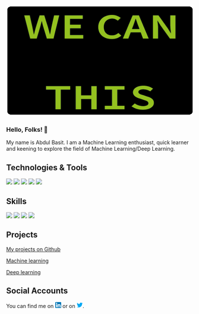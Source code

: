 
<img src="https://github.com/abdul3909/abdul3909/blob/main/source.gif" width="850" height="300"/>


### Hello, Folks! 👋

My name is Abdul Basit. I am a Machine Learning enthusiast, quick learner and keening to explore the field of Machine Learning/Deep Learning.


## Technologies & Tools
![](https://img.shields.io/badge/Code-Python-informational?style=flat&logo=appveyor&logoColor=%2303fce3&color=2bbc8a)
![](https://img.shields.io/badge/Code-C++-informational?style=flat&logo=appveyor&logoColor=%2303fce3&color=2bbc8a)
![](https://img.shields.io/badge/Code-JavaScript-informational?style=flat&logo=appveyor&logoColor=%2303fce3&color=2bbc8a)
![](https://img.shields.io/badge/Code-HTML/CSS-informational?style=flat&logo=appveyor&logoColor=%2303fce3&color=2bbc8a)
![](https://img.shields.io/badge/Tools-MySQL-informational?style=flat&logo=appveyor&logoColor=%2303fce3&color=2bbc8a)

## Skills
![](https://img.shields.io/badge/Skills-Machine%20Learning-informational)
![](https://img.shields.io/badge/Skills-Deep%20Learning-informational)
![](https://img.shields.io/badge/Skills-Data%20Science-informational)
![](https://img.shields.io/badge/Skills-Web%20Development-informational)


## Projects
[My projects on Github](https://github.com/abdul3909/Projects.git)  

[Machine learning](https://github.com/abdul3909/Machine-Learning.git)

[Deep learning](https://github.com/abdul3909/Deep-Learning.git)

## Social Accounts
You can find me on [![LinkedIn][1.2]][1] or on [![Twitter][2.2]][2].

<!-- Icons -->

[2.2]: twitter.png (twitter icon without padding)
[1.2]: linkedin.png (LinkedIn icon without padding)

<!-- Links to your social media accounts -->

[2]: https://twitter.com/a_basit390
[1]: https://linkedin.com/in/abdul-basit-3909


<!--
**abdul3909/abdul3909** is a ✨ _special_ ✨ repository because its `README.md` (this file) appears on your GitHub profile.
![alt text](https://github.com/abdul3909/abdul3909/blob/main/source.gif "Header" )
Here are some ideas to get you started:
 https://twitter.com/Martin_Heinz_
- 🔭 I’m currently working on ...
- 🌱 I’m currently learning ...
- 👯 I’m looking to collaborate on ...
- 🤔 I’m looking for help with ...
- 💬 Ask me about ...
- 📫 How to reach me: ...
- 😄 Pronouns: ...
- ⚡ Fun fact: ...
-->
